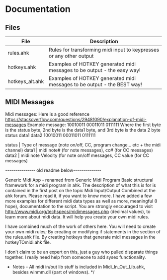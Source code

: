 # Documentation

## Files

| File | Description |
| --- | -- |
| rules.ahk | Rules for transforming midi input to keypresses or any other output |
| hotkeys.ahk | Examples of HOTKEY generated midi messages to be output - the easy way! |
| hotkeys_alt.ahk | Examples of HOTKEY generated midi messages to be output - the BEST way! |

## MIDI Messages

Midi messages: Here is a good reference https://stackoverflow.com/questions/29481090/explanation-of-midi-messages
Example message: 10010011 00011011 0111111
Where the first byte is the status byte, 2nd byte is the data1 byte, and 3rd byte is the data 2 byte
 status        data1        data2
10010011 00011011 0111111


status | Type of message (note on/off, CC, program change... etc + the midi channel)
data1 | midi note# (for note messages), cc# (for CC messages)
data2 | midi note Velocity (for note on/off messages, CC value (for CC messages)

--------------- old readme below--------------

Generic Midi App - renamed from Generic Midi Program
  Basic structural framework for a midi program in ahk.
  The description of what this is for is contained in the first post on the topic Midi Input/Output Combined at the ahk forum.
  Please read it, if you want to know more.
  I have added a few more examples for different midi data types as well as more, meaningful (I hope), documentation to the script.
  You are strongly encouraged to visit http://www.midi.org/techspecs/midimessages.php (decimal values), to learn more
  about midi data.  It will help you create your own midi rules.

  I have combined much of the work of others here.
  You will need to create your own midi rules;
    By creating or modifying if statements in the section of the rules.ahk file.
    By creating hotkeys that generate midi messages in the hotkeyTOmidi.ahk file.

  I don't claim to be an expert on this, just a guy who pulled disparate things together.
  I really need help from someone to add sysex functionality.

  * Notes - All midi in/out lib stuff is included in Midi_In_Out_Lib.ahk, besides winmm.dll (part of windows).
*/
